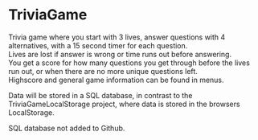 # TriviaGame
Trivia game where you start with 3 lives, answer questions with 4 alternatives, with a 15 second timer for each question.  
Lives are lost if answer is wrong or time runs out before answering.  
You get a score for how many questions you get through before the lives run out, or when there are no more unique questions left.  
Highscore and general game information can be found in menus.  

Data will be stored in a SQL database, in contrast to the TriviaGameLocalStorage project, where data is stored in the browsers LocalStorage.  

SQL database not added to Github.
